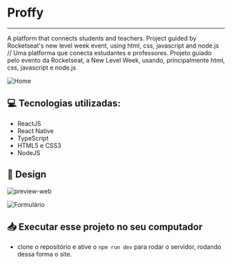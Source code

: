 # Proffy
***
 A platform that connects students and teachers. Project guided by Rocketseat's new level week event, using html, css, javascript and node.js // Uma platforma que conecta estudantes e professores. Projeto guiado pelo evento da Rocketseat, a New Level Week, usando, principalmente html, css, javascript e node.js
 
 ![Home](https://user-images.githubusercontent.com/70080558/91068615-ef797f80-e60a-11ea-99ad-7538a61cdff8.png)
 
 ## 💻 Tecnologias utilizadas:
* ReactJS
* React Native
* TypeScript
* HTML5 e CSS3
* NodeJS

## 🎨 Design
![preview-web](https://user-images.githubusercontent.com/70080558/91071403-809e2580-e60e-11ea-9447-4593c90b5c1b.png)

![Formulário](https://user-images.githubusercontent.com/70080558/91071647-d4a90a00-e60e-11ea-9763-48cba0b8f02c.png)

## 📥 Executar esse projeto no seu computador
- clone o repositório e ative o `npm run dev` para rodar o servidor, rodando dessa forma o site.
